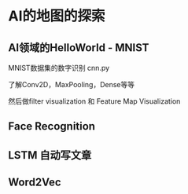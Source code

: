 # AI的地图的探索

## AI领域的HelloWorld - MNIST

MNIST数据集的数字识别 cnn.py

了解Conv2D，MaxPooling，Dense等等

然后做filter visualization 和 Feature Map Visualization

## Face Recognition

## LSTM 自动写文章

## Word2Vec




